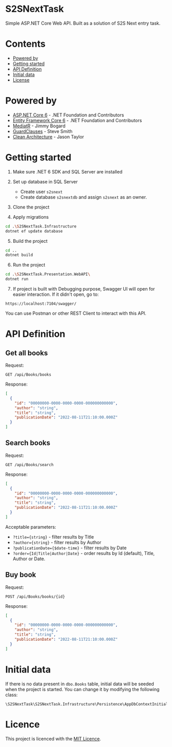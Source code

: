 # S2SNextTask
Simple ASP.NET Core Web API. Built as a solution of S2S Next entry task.

# Contents

- [Powered by](https://github.com/aywee26/S2SNextTask#powered-by)
- [Getting started](https://github.com/aywee26/S2SNextTask#getting-started)
- [API Definition](https://github.com/aywee26/S2SNextTask#api-definition)
- [Initial data](https://github.com/aywee26/S2SNextTask#initial-data)
- [License](https://github.com/aywee26/S2SNextTask#initial-data)

# Powered by
- [ASP.NET Core 6](https://github.com/dotnet/aspnetcore) - .NET Foundation and Contributors
- [Entity Framework Core 6](https://github.com/dotnet/efcore) - .NET Foundation and Contributors
- [MediatR](https://github.com/jbogard/MediatR) - Jimmy Bogard
- [GuardClauses](https://github.com/ardalis/GuardClauses) - Steve Smith
- [Clean Architecture](https://github.com/jasontaylordev/CleanArchitecture) - Jason Taylor

# Getting started

1. Make sure .NET 6 SDK and SQL Server are installed

2. Set up database in SQL Server
     - Create user ```s2snext```
     - Create database ```s2snextdb``` and assign ```s2snext``` as an owner.

3. Clone the project

4. Apply migrations

```bash
cd .\S2SNextTask.Infrastructure
dotnet ef update database
```

5. Build the project

```bash
cd ..
dotnet build
```

6. Run the project

```bash
cd .\S2SNextTask.Presentation.WebAPI\
dotnet run
```

7. If project is built with Debugging purpose, Swagger UI will open for easier interaction. If it didn't open, go to:
```
https://localhost:7104/swagger/
```
You can use Postman or other REST Client to interact with this API.

# API Definition
## Get all books
Request:
```http
GET /api/Books/books
```
Response:
```json
[
  {
    "id": "00000000-0000-0000-0000-000000000000",
    "author": "string",
    "title": "string",
    "publicationDate": "2022-08-11T21:10:00.000Z"
  }
]
```
## Search books
Request:
```http
GET /api/Books/search
```
Response:
```json
[
  {
    "id": "00000000-0000-0000-0000-000000000000",
    "author": "string",
    "title": "string",
    "publicationDate": "2022-08-11T21:10:00.000Z"
  }
]
```
Acceptable parameters:
- ```?title={string}``` - filter results by Title
- ```?author={string}``` - filter results by Author
- ```?publicationDate={$date-time}``` - filter results by Date
- ```?order={Id|Title|Author|Date}``` - order results by Id (default), Title, Author or Date.
## Buy book
Request:
```http
POST /api/Books/books/{id}
```
Response:
```json
[
  {
    "id": "00000000-0000-0000-0000-000000000000",
    "author": "string",
    "title": "string",
    "publicationDate": "2022-08-11T21:10:00.000Z"
  }
]
```

# Initial data
If there is no data present in ```dbo.Books``` table, initial data will be seeded when the project is started. You can change it by modifying the following class:

```
\S2SNextTask\S2SNextTask.Infrastructure\Persistence\AppDbContextInitializer.cs
```
# Licence
This project is licenced with the [MIT Licence](https://github.com/aywee26/S2SNextTask/blob/master/LICENSE.txt).
